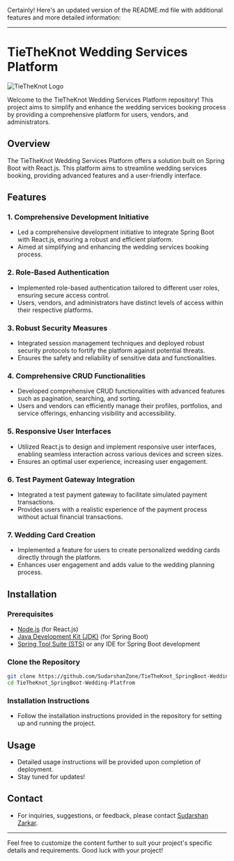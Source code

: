 Certainly! Here's an updated version of the README.md file with additional features and more detailed information:

---

# TieTheKnot Wedding Services Platform

![TieTheKnot Logo](link/to/your/logo.png)

Welcome to the TieTheKnot Wedding Services Platform repository! This project aims to simplify and enhance the wedding services booking process by providing a comprehensive platform for users, vendors, and administrators.

## Overview

The TieTheKnot Wedding Services Platform offers a solution built on Spring Boot with React.js. This platform aims to streamline wedding services booking, providing advanced features and a user-friendly interface.

## Features

### 1. Comprehensive Development Initiative

- Led a comprehensive development initiative to integrate Spring Boot with React.js, ensuring a robust and efficient platform.
- Aimed at simplifying and enhancing the wedding services booking process.

### 2. Role-Based Authentication

- Implemented role-based authentication tailored to different user roles, ensuring secure access control.
- Users, vendors, and administrators have distinct levels of access within their respective platforms.

### 3. Robust Security Measures

- Integrated session management techniques and deployed robust security protocols to fortify the platform against potential threats.
- Ensures the safety and reliability of sensitive data and functionalities.

### 4. Comprehensive CRUD Functionalities

- Developed comprehensive CRUD functionalities with advanced features such as pagination, searching, and sorting.
- Users and vendors can efficiently manage their profiles, portfolios, and service offerings, enhancing visibility and accessibility.

### 5. Responsive User Interfaces

- Utilized React.js to design and implement responsive user interfaces, enabling seamless interaction across various devices and screen sizes.
- Ensures an optimal user experience, increasing user engagement.

### 6. Test Payment Gateway Integration

- Integrated a test payment gateway to facilitate simulated payment transactions.
- Provides users with a realistic experience of the payment process without actual financial transactions.

### 7. Wedding Card Creation

- Implemented a feature for users to create personalized wedding cards directly through the platform.
- Enhances user engagement and adds value to the wedding planning process.

## Installation

### Prerequisites

- [Node.js](https://nodejs.org/) (for React.js)
- [Java Development Kit (JDK)](https://www.oracle.com/java/technologies/javase-jdk11-downloads.html) (for Spring Boot)
- [Spring Tool Suite (STS)](https://spring.io/tools) or any IDE for Spring Boot development

### Clone the Repository

```bash
git clone https://github.com/SudarshanZone/TieTheKnot_SpringBoot-Wedding-Platfrom.git
cd TieTheKnot_SpringBoot-Wedding-Platfrom
```

### Installation Instructions

- Follow the installation instructions provided in the repository for setting up and running the project.

## Usage

- Detailed usage instructions will be provided upon completion of deployment.
- Stay tuned for updates!


## Contact

- For inquiries, suggestions, or feedback, please contact [Sudarshan Zarkar](mailto:sudarshanzarkar396@gmail.com).

---

Feel free to customize the content further to suit your project's specific details and requirements. Good luck with your project!
